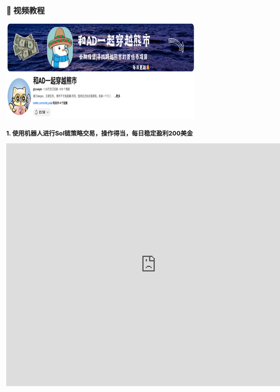 
##  🎥 视频教程
<img src="https://raw.githubusercontent.com/tpbot-admin/tpbot-admin.github.io/master/images/ad.png"  alt="image-16" style="width:1200px;height:258px" />

### 1. 使用机器人进行Sol链策略交易，操作得当，每日稳定盈利200美金

<iframe width="800px" height="650px"  src="https://www.youtube.com/embed/wGcXZBf7F5o?si=Or6h2sfj_9Mu3oAE" title="YouTube video player" frameborder="0" allow="accelerometer; autoplay; clipboard-write; encrypted-media; gyroscope; picture-in-picture; web-share" referrerpolicy="strict-origin-when-cross-origin" allowfullscreen></iframe>